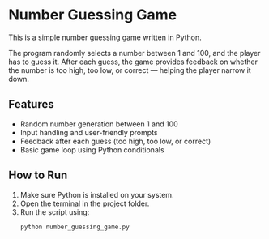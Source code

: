 # Number Guessing Game 

This is a simple number guessing game written in Python.

The program randomly selects a number between 1 and 100, and the player has to guess it. After each guess, the game provides feedback on whether the number is too high, too low, or correct — helping the player narrow it down.

## Features
- Random number generation between 1 and 100
- Input handling and user-friendly prompts
- Feedback after each guess (too high, too low, or correct)
- Basic game loop using Python conditionals

## How to Run

1. Make sure Python is installed on your system.
2. Open the terminal in the project folder.
3. Run the script using:
   ```bash
   python number_guessing_game.py
